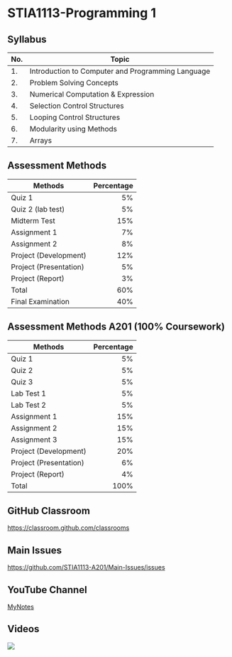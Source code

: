 # STIA1113-Programming 1

## Syllabus

|No.| Topic |
|---|----------|
|1. | Introduction to Computer and Programming Language |
|2. | Problem Solving Concepts |
|3. | Numerical Computation &  Expression |
|4. | Selection Control Structures |
|5. | Looping Control  Structures |
|6. | Modularity using Methods  |
|7. | Arrays  |

## Assessment Methods

|Methods                | Percentage |
|---------------------- |-----------:|
|Quiz 1                 | 5%  |
|Quiz 2 (lab test)      | 5%  |
|Midterm Test           | 15% |
|Assignment 1           | 7%  |
|Assignment 2           | 8%  |
|Project (Development)  | 12% |
|Project (Presentation) | 5%  |
|Project (Report)       | 3%  |
|Total                  | 60% |
|Final Examination      | 40% |

## Assessment Methods A201 (100% Coursework)

|Methods                | Percentage |
|---------------------- |-----------:|
|Quiz 1                 | 5%  |
|Quiz 2                 | 5%  |
|Quiz 3                 | 5%  |
|Lab Test 1             | 5%  |
|Lab Test 2             | 5%  |
|Assignment 1           | 15% |
|Assignment 2           | 15% |
|Assignment 3           | 15% |
|Project (Development)  | 20% |
|Project (Presentation) | 6%  |
|Project (Report)       | 4%  |
|Total                  | 100% |

## GitHub Classroom
https://classroom.github.com/classrooms

## Main Issues
https://github.com/STIA1113-A201/Main-Issues/issues

## YouTube Channel
[MyNotes](https://bit.ly/JNotes)

## Videos

[![](http://img.youtube.com/vi/va79tjzVlFo/0.jpg)](http://www.youtube.com/watch?v=va79tjzVlFo "STIA1113: Java Hello World (in Malay)")
